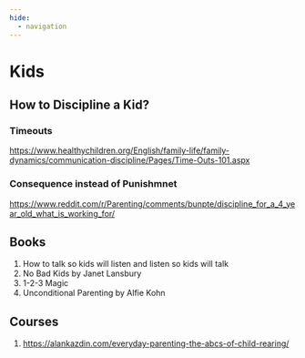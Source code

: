 ```yaml
---
hide:
  - navigation
---
```

# Kids
## How to Discipline a Kid?

### Timeouts
https://www.healthychildren.org/English/family-life/family-dynamics/communication-discipline/Pages/Time-Outs-101.aspx

### Consequence instead of Punishmnet
https://www.reddit.com/r/Parenting/comments/bunpte/discipline_for_a_4_year_old_what_is_working_for/

## Books
1. How to talk so kids will listen and listen so kids will talk
2. No Bad Kids by Janet Lansbury
3. 1-2-3 Magic
4. Unconditional Parenting by Alfie Kohn

## Courses
1. https://alankazdin.com/everyday-parenting-the-abcs-of-child-rearing/